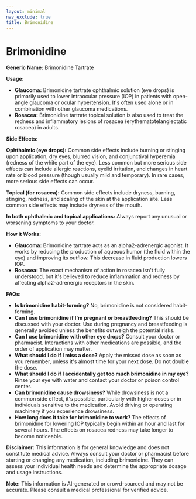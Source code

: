 ```yaml
---
layout: minimal
nav_exclude: true
title: Brimonidine
---
```


# Brimonidine

**Generic Name:** Brimonidine Tartrate

**Usage:**

* **Glaucoma:** Brimonidine tartrate ophthalmic solution (eye drops) is primarily used to lower intraocular pressure (IOP) in patients with open-angle glaucoma or ocular hypertension.  It's often used alone or in combination with other glaucoma medications.
* **Rosacea:** Brimonidine tartrate topical solution is also used to treat the redness and inflammatory lesions of rosacea (erythematotelangiectatic rosacea) in adults.


**Side Effects:**

**Ophthalmic (eye drops):**  Common side effects include burning or stinging upon application, dry eyes, blurred vision, and conjunctival hyperemia (redness of the white part of the eye). Less common but more serious side effects can include allergic reactions, eyelid irritation, and changes in heart rate or blood pressure (though usually mild and temporary).  In rare cases, more serious side effects can occur.

**Topical (for rosacea):** Common side effects include dryness, burning, stinging, redness, and scaling of the skin at the application site.  Less common side effects may include dryness of the mouth.

**In both ophthalmic and topical applications:** Always report any unusual or worsening symptoms to your doctor.

**How it Works:**

* **Glaucoma:** Brimonidine tartrate acts as an alpha2-adrenergic agonist. It works by reducing the production of aqueous humor (the fluid within the eye) and improving its outflow. This decrease in fluid production lowers IOP.
* **Rosacea:** The exact mechanism of action in rosacea isn't fully understood, but it's believed to reduce inflammation and redness by affecting alpha2-adrenergic receptors in the skin.


**FAQs:**

* **Is brimonidine habit-forming?** No, brimonidine is not considered habit-forming.
* **Can I use brimonidine if I'm pregnant or breastfeeding?**  This should be discussed with your doctor.  Use during pregnancy and breastfeeding is generally avoided unless the benefits outweigh the potential risks.
* **Can I use brimonidine with other eye drops?**  Consult your doctor or pharmacist.  Interactions with other medications are possible, and the order of application may matter.
* **What should I do if I miss a dose?** Apply the missed dose as soon as you remember, unless it's almost time for your next dose. Do not double the dose.
* **What should I do if I accidentally get too much brimonidine in my eye?** Rinse your eye with water and contact your doctor or poison control center.
* **Can brimonidine cause drowsiness?** While drowsiness is not a common side effect, it's possible, particularly with higher doses or in individuals sensitive to the medication.  Avoid driving or operating machinery if you experience drowsiness.
* **How long does it take for brimonidine to work?** The effects of brimonidine for lowering IOP typically begin within an hour and last for several hours.  The effects on rosacea redness may take longer to become noticeable.


**Disclaimer:** This information is for general knowledge and does not constitute medical advice. Always consult your doctor or pharmacist before starting or changing any medication, including brimonidine.  They can assess your individual health needs and determine the appropriate dosage and usage instructions.


**Note:** This information is AI-generated or crowd-sourced and may not be accurate. Please consult a medical professional for verified advice.
